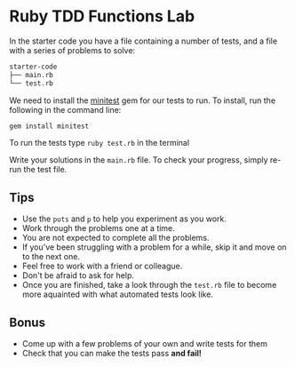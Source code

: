 # Ruby TDD Functions Lab

In the starter code you have a file containing a number of tests, and a file with a series of problems to solve:

```bash
starter-code
├── main.rb
└── test.rb
```

We need to install the [minitest](https://github.com/seattlerb/minitest) gem for our tests to run. To install, run the following in the command line:

```sh
gem install minitest
```

To run the tests type `ruby test.rb` in the terminal

Write your solutions in the `main.rb` file. To check your progress, simply re-run the test file.

## Tips
- Use the `puts` and `p` to help you experiment as you work.
- Work through the problems one at a time.
- You are not expected to complete all the problems.
- If you've been struggling with a problem for a while, skip it and move on to the next one.
- Feel free to work with a friend or colleague.
- Don't be afraid to ask for help.
- Once you are finished, take a look through the `test.rb` file to become more aquainted with what automated tests look like.

## Bonus
- Come up with a few problems of your own and write tests for them
- Check that you can make the tests pass **and fail!**
